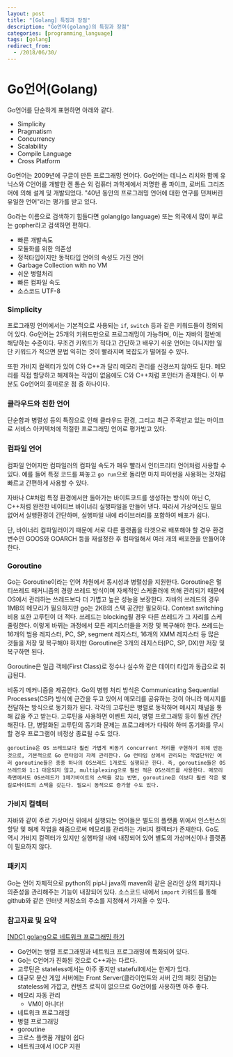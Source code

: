 ```yaml
---
layout: post
title: "[Golang] 특징과 장점"
description: "Go언어(golang)의 특징과 장점"
categories: [programming_language]
tags: [golang]
redirect_from:
  - /2018/06/30/
---
```


# Go언어(Golang)

Go언어를 단순하게 표현하면 아래와 같다.
- Simplicity
- Pragmatism
- Concurrency
- Scalability
- Compile Language
- Cross Platform

Go언어는 2009년에 구글이 만든 프로그래밍 언어다. Go언어는 데니스 리치와 함께 유닉스와 C언어를 개발한 켄 톰슨 외 컴퓨터 과학계에서 저명한 롭 파이크, 로버트 그리즈머에 의해 설계 및 개발되었다. "40년 동안의 프로그래밍 언어에 대한 연구를 던져버린 유일한 언어"라는 평가를 받고 있다.

Go라는 이름으로 검색하기 힘들다면 golang(go language) 또는 외국에서 많이 부르는 gopher라고 검색하면 편하다.

- 빠른 개발속도
- 모듈화를 위한 의존성
- 정적타입이지만 동적타입 언어의 속성도 가진 언어
- Garbage Collection with no VM
- 쉬운 병렬처리
- 빠른 컴파일 속도
- 소스코드 UTF-8

### Simplicity
프로그래밍 언어에서는 기본적으로 사용되는 `if`, `switch` 등과 같은 키워드들이 정의되어 있다. Go언어는 25개의 키워드만으로 프로그래밍이 가능하며, 이는 자바의 절반에 해당하는 수준이다. 무조건 키워드가 적다고 간단하고 배우기 쉬운 언어는 아니지만 일단 키워드가 적으면 문법 익히는 것이 빨라지며 복잡도가 떨어질 수 있다.

또한 가비지 컬렉터가 있어 C와 C++과 달리 메모리 관리를 신경쓰지 않아도 된다. 메모리를 직접 할당하고 해제하는 작업이 없음에도 C와 C++처럼 포인터가 존재한다. 이 부분도 Go언어의 흥미로운 점 중 하나이다.


### 클라우드와 친한 언어
단순함과 병렬성 등의 특징으로 인해 클라우드 환경, 그리고 최근 주목받고 있는 마이크로 서비스 아키텍처에 적절한 프로그래밍 언어로 평가받고 있다.


### 컴파일 언어
컴파일 언어지만 컴파일러의 컴파일 속도가 매우 빨라서 인터프리터 언어처럼 사용할 수 있다. 예를 들어 특정 코드를 짜놓고 `go run`으로 돌리면 마치 파이썬을 사용하는 것처럼 빠르고 간편하게 사용할 수 있다.

자바나 C#처럼 특정 환경에서만 돌아가는 바이트코드를 생성하는 방식이 아닌 C, C++처럼 완전한 네이티브 바이너리 실행파일을 만들어 낸다. 따라서 가상머신도 필요 없어서 실행환경이 간단하며, 실행파일 내에 라이브러리를 포함하여 배포가 쉽다.

단, 바이너리 컴파일러이기 때문에 서로 다른 플랫폼을 타겟으로 배포해야 할 경우 환경변수인 GOOS와 GOARCH 등을 재설정한 후 컴파일해서 여러 개의 배포한을 만들어야 한다.


### Goroutine
Go는 Goroutine이라는 언어 차원에서 동시성과 병렬성을 지원한다. Goroutine은 멀티쓰레드 매커니즘의 경량 쓰레드 방식이며 자체적인 스케줄러에 의해 관리되기 때문에 OS에서 관리하는 쓰레드보다 더 가볍고 높은 성능을 보장한다. 자바의 쓰레드의 경우 1MB의 메모리가 필요하지만 go는 2KB의 스택 공간만 필요하다. Context switching 비용 또한 고루틴이 더 적다. 쓰레드는 blocking될 경우 다른 쓰레드가 그 자리를 스케줄링한다. 이렇게 바뀌는 과정에서 모든 레지스터들을 저장 및 복구해야 한다. 쓰레드는 16개의 범용 레지스터, PC, SP, segment 레지스터, 16개의 XMM 레지스터 등 많은 것들을 저장 및 복구해야 하지만 Goroutine은 3개의 레지스터(PC, SP, DX)만 저장 및 복구하면 된다.

Goroutine은 일급 객체(First Class)로 정수나 실수와 같은 데이터 타입과 동급으로 취급된다.

비동기 메커니즘을 제공한다. Go의 병행 처리 방식은 Communicating Sequential Processes(CSP) 방식에 근간을 두고 있어서 메모리를 공유하는 것이 아니라 메시지를 전달하는 방식으로 동기화가 된다. 각각의 고루틴은 병렬로 동작하며 메시지 채널을 통해 값을 주고 받는다. 고루틴을 사용하면 이벤트 처리, 병렬 프로그래밍 등이 훨씬 간단해진다. 단, 병렬화된 고루틴의 동기화 문제는 프로그래머가 다뤄야 하며 동기화를 무시할 경우 프로그램이 비정상 종료될 수도 있다.

```
goroutine은 OS 쓰레드보다 훨씬 가볍게 비동기 concurrent 처리를 구현하기 위해 만든 것으로, 기본적으로 Go 런타임이 자체 관리한다. Go 런타임 상에서 관리되는 작업단위인 여러 goroutine들은 종종 하나의 OS쓰레드 1개로도 실행되곤 한다. 즉, goroutine들은 OS쓰레드와 1:1 대응되지 않고, multiplexing으로 훨씬 적은 OS쓰레드를 사용한다. 메모리 측면에서도 OS쓰레드가 1메가바이트의 스택을 갖는 반면, goroutine은 이보다 훨씬 작은 몇 킬로바이트의 스택을 갖는다. 필요시 동적으로 증가할 수도 있다.
```

### 가비지 컬렉터
자바와 같이 주로 가상머신 위에서 실행되는 언어들은 별도의 플랫폼 위에서 인스턴스의 할당 및 해제 작업을 해줌으로써 메모리를 관리하는 가비지 컬렉터가 존재한다. Go도 역시 가비지 컬렉터가 있지만 실행파일 내에 내장되어 있어 별도의 가상머신이나 플랫폼이 필요하지 않다.

### 패키지
Go는 언어 자체적으로 python의 pip나 java의 maven와 같은 온라인 상의 패키지나 의존성을 관리해주는 기능이 내장되어 있다. 소스코드 내에서 `import` 키워드를 통해 github와 같은 인터넷 저장소의 주소를 지정해서 가져올 수 있다.

### 참고자료 및 요약
[[NDC] golang으로 네트워크 프로그래밍 하기](https://www.youtube.com/watch?v=5NsUPbdKOF8)
- Go언어는 병렬 프로그래밍과 네트워크 프로그래밍에 특화되어 있다.
- Go는 C언어가 진화된 것으로 C++과는 다르다.
- 고루틴은 stateless에서는 아주 좋지만 statefull에서는 한계가 있다.
- 대규모 분산 게임 서버에는 Front Server(클라이언트와 서버 간의 패킷 전달)는 stateless에 가깝고, 컨텐츠 로직이 없으므로 Go언어를 사용하면 아주 좋다.
- 메모리 자동 관리
    - VM이 아니다!
- 네트워크 프로그래밍
- 병렬 프로그래밍
- goroutine
- 크로스 플랫폼 개발이 쉽다
- 네트워크에서 IOCP 지원
